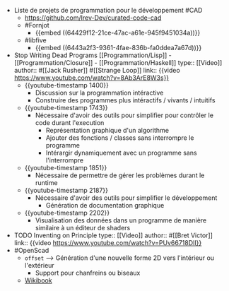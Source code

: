 - Liste de projets de programmation pour le développement #CAD
	- https://github.com/Irev-Dev/curated-code-cad
	- #Fornjot
		- {{embed ((64429f12-21ce-47ac-a61e-945f9451034a))}}
	- #libfive
		- {{embed ((6443a2f3-9361-4fae-836b-fa0ddea7a67d))}}
- Stop Writing Dead Programs [[Programmation/Lisp]] - [[Programmation/Closure]] - [[Programmation/Haskell]]
  type:: [[Video]]
  author:: #[[Jack Rusher]] #[[Strange Loop]]
  link:: {{video  https://www.youtube.com/watch?v=8Ab3ArE8W3s}}
	- {{youtube-timestamp 1400}}
		- Discussion sur la programmation intéractive
		- Construire des programmes plus intéractifs / vivants / intuitifs
	- {{youtube-timestamp 1743}}
		- Nécessaire d'avoir des outils pour simplifier pour contrôler le code durant l'execution
			- Représentation graphique d'un algorithme
			- Ajouter des fonctions / classes sans interrompre le programme
			- Intérargir dynamiquement avec un programme sans l'interrompre
	- {{youtube-timestamp 1851}}
		- Nécessaire de permettre de gérer les problèmes durant le runtime
	- {{youtube-timestamp 2187}}
		- Nécessaire d'avoir des outils pour simplifier le développement
			- Génération de documentation graphique
	- {{youtube-timestamp 2202}}
		- Visualisation des données dans un programme de manière similaire à un éditeur de shaders
- TODO Inventing on Principle
  type:: [[Video]]
  author:: #[[Bret Victor]]
  link:: {{video https://www.youtube.com/watch?v=PUv66718DII}}
- #OpenScad
	- `offset` --> Génération d'une nouvelle forme 2D vers l'intérieur ou l'extérieur
		- Support pour chanfreins ou biseaux
	- [Wikibook](https://en.wikibooks.org/wiki/OpenSCAD_User_Manual/Transformations)